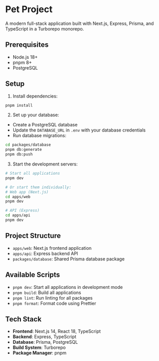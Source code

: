 # Pet Project

A modern full-stack application built with Next.js, Express, Prisma, and TypeScript in a Turborepo monorepo.

## Prerequisites

- Node.js 18+
- pnpm 8+
- PostgreSQL

## Setup

1. Install dependencies:
```bash
pnpm install
```

2. Set up your database:
- Create a PostgreSQL database
- Update the `DATABASE_URL` in `.env` with your database credentials
- Run database migrations:
```bash
cd packages/database
pnpm db:generate
pnpm db:push
```

3. Start the development servers:
```bash
# Start all applications
pnpm dev

# Or start them individually:
# Web app (Next.js)
cd apps/web
pnpm dev

# API (Express)
cd apps/api
pnpm dev
```

## Project Structure

- `apps/web`: Next.js frontend application
- `apps/api`: Express backend API
- `packages/database`: Shared Prisma database package

## Available Scripts

- `pnpm dev`: Start all applications in development mode
- `pnpm build`: Build all applications
- `pnpm lint`: Run linting for all packages
- `pnpm format`: Format code using Prettier

## Tech Stack

- **Frontend**: Next.js 14, React 18, TypeScript
- **Backend**: Express, TypeScript
- **Database**: Prisma, PostgreSQL
- **Build System**: Turborepo
- **Package Manager**: pnpm 